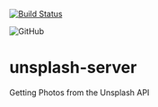 [![Build Status](https://travis-ci.com/emukupa/unsplash-server.svg?branch=development)](https://travis-ci.com/emukupa/unsplash-server)

![GitHub](https://img.shields.io/github/license/emukupa/unsplash-server.svg)

# unsplash-server

Getting Photos from the Unsplash API
